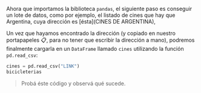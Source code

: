 Ahora que importamos la biblioteca `pandas`, el siguiente paso es conseguir un lote de datos, como por ejemplo, el listado de cines que hay que Argentina, cuya dirección es [ésta](CINES DE ARGENTINA),

Un vez que hayamos encontrado la dirección (y copiado en nuestro portapapeles 📋, para no tener que escribir la dirección a mano), podremos finalmente cargarla en un `DataFrame` llamado `cines` utilizando la función `pd.read_csv`:

```python
cines = pd.read_csv("LINK")
bicicleterias
```

> Probá éste código y observá qué sucede.

